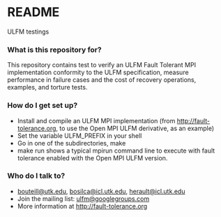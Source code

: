 # README #

ULFM testings

### What is this repository for? ###

This repository contains test to verify an ULFM Fault Tolerant MPI implementation conformity to the ULFM specification, measure performance in failure cases and the cost of recovery operations, examples, and torture tests. 

### How do I get set up? ###

* Install and compile an ULFM MPI implementation (from http://fault-tolerance.org, to use the Open MPI ULFM derivative, as an example)
* Set the variable ULFM_PREFIX in your shell
* Go in one of the subdirectories, make
* make run shows a typical mpirun command line to execute with fault tolerance enabled with the Open MPI ULFM version.

### Who do I talk to? ###

* bouteill@utk.edu, bosilca@icl.utk.edu, herault@icl.utk.edu
* Join the mailing list: ulfm@googlegroups.com
* More information at http://fault-tolerance.org
